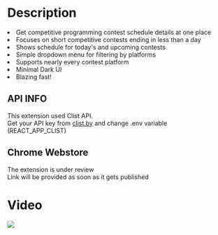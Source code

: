 # Description
<li> 
Get competitive programming contest schedule details at one place </li>
<li>Focuses on short competitive contests ending in less than a day</li>
<li> Shows schedule for today's and upcoming contests </li>
<li> Simple dropdown menu for filtering by platforms </li>
<li> Supports nearly every contest platform </li>
<li> Minimal Dark UI </li>
<li> Blazing fast! </li>

## API INFO
This extension used Clist API.<br/>
Get your API key from [clist.by](https://clist.by/api/v2/doc/) and change .env variable (REACT_APP_CLIST)<br/>

## Chrome Webstore 
The extension is under review  <br/>
Link will be provided as soon as it gets published

# Video
<div style={{
    display:"flex",
    flexFlow:"row wrap",
     justifyContent:"space-between"
     }}>
<img src="https://drive.google.com/uc?id=1m6ldrxX_6-PLuaKL_qvEBTC73A63MyP7" />
  </div>
